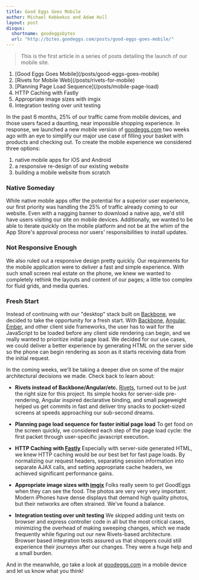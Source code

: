 ```yaml
---
title: Good Eggs Goes Mobile
author: Michael Kebbekus and Adam Hull
layout: post
disqus:
  shortname: goodeggsbytes
  url: "http://bites.goodeggs.com/posts/good-eggs-goes-mobile/"
---
```


<div class="series">
    <blockquote>This is the first article in a series of posts detailing the launch of our mobile site.</blockquote>
    <ol>
        <li>[Good Eggs Goes Mobile](/posts/good-eggs-goes-mobile)</li>
        <li>[Rivets for Mobile Web](/posts/rivets-for-mobile)</li>
        <li>[Planning Page Load Sequence](/posts/mobile-page-load)</li>
        <li>HTTP Caching with Fastly</li>
        <li>Appropriate image sizes with imgix</li>
        <li>Integration testing over unit testing</li>
    </ol>
</div>


In the past 6 months, 25% of our traffic came from mobile devices, and those users faced a
daunting, near impossible shopping experience. In response, we launched a new
mobile version of [goodeggs.com](http://goodeggs.com) two weeks ago with an
eye to simplify our major use case of filling your basket with products and
checking out. To create the mobile experience we considered three options:

1. native mobile apps for iOS and Android
2. a responsive re-design of our existing website
3. building a mobile website from scratch

<!-- more -->

### Native Someday
While native mobile apps offer the potential for a superior user experience, our
first priority was handling the 25% of traffic already coming to our website.
Even with a nagging banner to download a native app, we'd still have users
visiting our site on mobile devices. Additionally, we wanted to be able to
iterate quickly on the mobile platform and not be at the whim of the App Store's
approval process nor users' responsibilities to install updates.

### Not Responsive Enough
We also ruled out a responsive design pretty quickly. Our requirements for the
mobile application were to deliver a fast and simple experience. With such small
screen real estate on the phone, we knew we wanted to completely rethink the
layouts and content of our pages; a little too complex for fluid grids, and
media queries.

### Fresh Start
Instead of continuing with our "desktop" stack built on
[Backbone](http://backbonejs.org/), we decided to take the opportunity for a fresh start.
With [Backbone](http://backbonejs.org/),
[Angular](http://angularjs.org/), [Ember](http://emberjs.com/), and other client
side frameworks, the user has to wait for the JavaScript to be loaded before any
client side rendering can begin, and we really wanted to prioritize initial page load.
We decided for our use cases, we could deliver a better experience by generating HTML on the server side so the phone
can begin rendering as soon as it starts receiving data from the initial request.

In the coming weeks, we'll be taking a deeper dive on some of the major
architectural decisions we made. Check back to learn about:

* __Rivets instead of Backbone/Angular/etc.__
[Rivets](http://www.rivetsjs.com/), turned out to be just the right size for this project.  Its simple hooks for server-side pre-rendering, Angular inspired declarative binding, and small pageweight helped us get commits in fast and deliver tiny snacks to pocket-sized screens at speeds approaching our sub-second dreams.

* __Planning page load sequence for faster initial page load__
To get food on the screen quickly, we considered each step of the page load cycle: the first packet through user-specific javascript execution.

* __HTTP Caching with [Fastly](https://www.fastly.com/)__
Especially with server-side generated HTML, we knew HTTP caching would be our best bet for fast page loads. By normalizing our request headers, separating session information into separate AJAX calls, and setting appropriate cache headers, we achieved significant performance gains.

* __Appropriate image sizes with [imgix](http://www.imgix.com/)__
Folks really seem to _get_ GoodEggs when they can see the food.  The photos are very very very important.  Modern iPhones have dense displays that demand high quality photos, but their networks are often strained.  We've found a balance.

* __Integration testing over unit testing__
We skipped adding unit tests on browser and express controller code in all but the most critical cases, minimizing the overhead of making sweeping changes, which we made frequently while figuring out our new Rivets-based architecture. Browser based integration tests assured us that shoppers could still experience their journeys after our changes. They were a huge help and a small burden.

And in the meanwhile, go take a look at [goodeggs.com](http://goodeggs.com) in a mobile device and let us know what you think!
